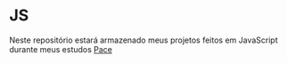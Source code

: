 # JS
Neste repositório estará armazenado meus projetos feitos em JavaScript durante meus estudos
<a href="https://victorhmr.github.io/JS/Pace/">Pace</a>
